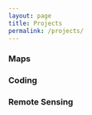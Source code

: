 ```yaml
---
layout: page
title: Projects
permalink: /projects/
---
```

### Maps


### Coding


### Remote Sensing 
